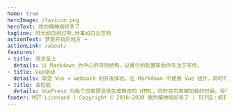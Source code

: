 ```yaml
---
home: true
heroImage: /favicon.png
heroText: 我的精神病好多了
tagline: 时光如白驹过隙,世事如白云苍狗
actionText: 梦想开始的地方 →
actionLink: /about/
features:
- title: 简洁至上
  details: 以 Markdown 为中心的项目结构，以最少的配置帮助你专注于写作。
- title: Vue驱动
  details: 享受 Vue + webpack 的开发体验，在 Markdown 中使用 Vue 组件，同时可以使用 Vue 来开发自定义主题。
- title: 高性能
  details: VuePress 为每个页面预渲染生成静态的 HTML，同时在页面被加载的时候，将作为 SPA 运行。
footer: MIT Licensed | Copyright © 2018-2020 我的精神病好多了 | ICP证：皖ICP备19002167号
---
```

